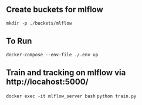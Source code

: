 ## Create buckets for mlflow
```mkdir -p ./buckets/mlflow```

## To Run
```docker-compose --env-file ./.env up```
## Train and tracking on mlflow via http://locahost:5000/
```docker exec -it mlflow_server bash```
```python train.py```
